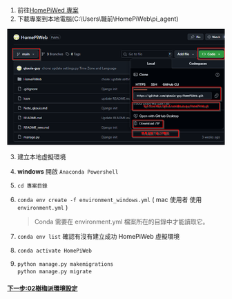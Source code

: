 <!-- markdownlint-disable -->

1. 前往[HomePiWed 專案](https://github.com/qkauia-guy/HomePiWeb)
2. 下載專案到本地電腦(C:\Users\職前\HomePiWeb\pi_agent)

![20250827152229](https://raw.githubusercontent.com/qkauia-guy/note_pic/main/20250827152229.png)

3. 建立本地虛擬環境

4. **windows** 開啟 `Anaconda Powershell`
5. `cd 專案目錄`
6. `conda env create -f environment_windows.yml` ( mac 使用者 使用`environment.yml` )
   > Conda 需要在 environment.yml 檔案所在的目錄中才能讀取它。
7. `conda env list` 確認有沒有建立成功 HomePiWeb 虛擬環境
8. `conda activate HomePiWeb`
9. ```bash
   python manage.py makemigrations
   python manage.py migrate
   ```

#### [下一步:02樹梅派環境設定](02樹梅派環境設定.md)
